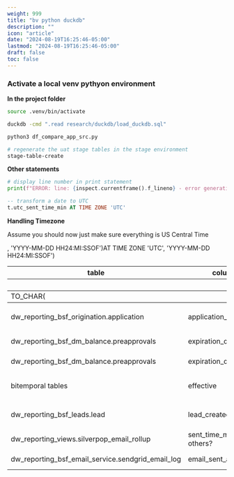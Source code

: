 ```yaml
---
weight: 999
title: "bv python duckdb"
description: ""
icon: "article"
date: "2024-08-19T16:25:46-05:00"
lastmod: "2024-08-19T16:25:46-05:00"
draft: false
toc: false
---
```


### Activate a local venv pythyon environment

**In the project folder**

```bash
source .venv/bin/activate
```

```bash
duckdb -cmd ".read research/duckdb/load_duckdb.sql"
```

```bash
python3 df_compare_app_src.py
```

```bash
# regenerate the uat stage tables in the stage environment
stage-table-create
```

**Other statements**

```python
# display line number in print statement
print(f"ERROR: line: {inspect.currentframe().f_lineno} - error generating {col} for app_id: {id} see: {err_func}")
```

```sql
-- transform a date to UTC
t.utc_sent_time_min AT TIME ZONE 'UTC'
```

**Handling Timezone**

Assume you should now just make sure everything is US Central Time 

| table                                             | column                  | value                         | to_char(value)                            | to_char_utc(value)                                           |
|---------------------------------------------------|-------------------------|-------------------------------|-------------------------------------------|--------------------------------------------------------------|
|                                                   |                         |                               | TO_CHAR(<col>, 'YYYY-MM-DD HH24:MI:SSOF') | TO_CHAR(<col> AT TIME ZONE 'UTC', 'YYYY-MM-DD HH24:MI:SSOF') |
| dw_reporting_bsf_origination.application          | application_created_at  | 2024-09-15 13:03:26.861995-05 | 2024-09-15 13:03:26-05                    | 2024-09-15 18:03:26+00                                       |
| dw_reporting_bsf_dm_balance.preapprovals          | expiration_date         | 2024-07-26                    | 2024-07-26 00:00:00-05                    | 2024-07-26 05:00:00+00                                       |
| dw_reporting_bsf_dm_balance.preapprovals          | expiration_date         | 2024-06-24                    | 2024-06-24 00:00:00-05                    | 2024-06-24 05:00:00+00                                       |
| bitemporal tables                                 | effective               | 2024-09-15 16:02:00.126851-05 | 2024-09-15 16:02:00-05                    | 2024-09-15 21:02:00+00                                       |
| dw_reporting_bsf_leads.lead                       | lead_created_at         | 2018-10-26 06:36:43.663432-05 | 2018-10-26 06:36:43-05                    | 2018-10-26 11:36:43+00                                       |
| dw_reporting_views.silverpop_email_rollup         | sent_time_min / others? | 2024-08-07 11:28:00           | 2024-08-07 11:28:00+00                    | 2024-08-07 06:28:00-05                                       |
| dw_reporting_bsf_email_service.sendgrid_email_log | email_sent_at           | 2020-03-16 11:55:17.763-05    | 2020-03-16 11:55:17-05                    | 2020-03-16 16:55:17+00                                       |